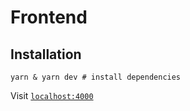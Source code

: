 Frontend
===

## Installation

```
yarn & yarn dev # install dependencies
```
Visit [`localhost:4000`](http://localhost:4000)

